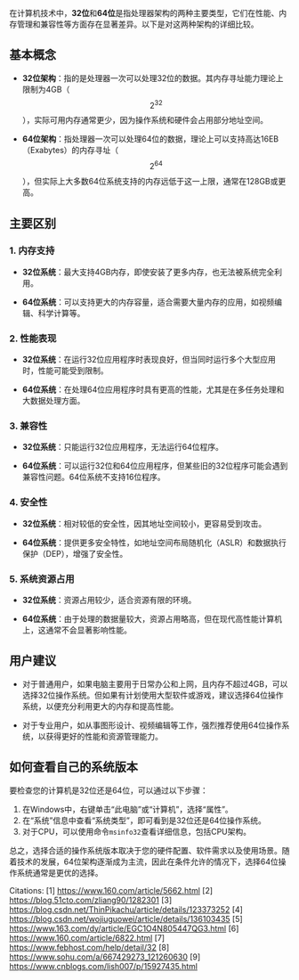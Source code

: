 在计算机技术中，**32位**和**64位**是指处理器架构的两种主要类型，它们在性能、内存管理和兼容性等方面存在显著差异。以下是对这两种架构的详细比较。

## 基本概念

- **32位架构**：指的是处理器一次可以处理32位的数据。其内存寻址能力理论上限制为4GB（$$2^{32}$$），实际可用内存通常更少，因为操作系统和硬件会占用部分地址空间。

- **64位架构**：指处理器一次可以处理64位的数据，理论上可以支持高达16EB（Exabytes）的内存寻址（$$2^{64}$$），但实际上大多数64位系统支持的内存远低于这一上限，通常在128GB或更高。

## 主要区别

### 1. 内存支持

- **32位系统**：最大支持4GB内存，即使安装了更多内存，也无法被系统完全利用。

- **64位系统**：可以支持更大的内存容量，适合需要大量内存的应用，如视频编辑、科学计算等。

### 2. 性能表现

- **32位系统**：在运行32位应用程序时表现良好，但当同时运行多个大型应用时，性能可能受到限制。

- **64位系统**：在处理64位应用程序时具有更高的性能，尤其是在多任务处理和大数据处理方面。

### 3. 兼容性

- **32位系统**：只能运行32位应用程序，无法运行64位程序。

- **64位系统**：可以运行32位和64位应用程序，但某些旧的32位程序可能会遇到兼容性问题。64位系统不支持16位程序。

### 4. 安全性

- **32位系统**：相对较低的安全性，因其地址空间较小，更容易受到攻击。

- **64位系统**：提供更多安全特性，如地址空间布局随机化（ASLR）和数据执行保护（DEP），增强了安全性。

### 5. 系统资源占用

- **32位系统**：资源占用较少，适合资源有限的环境。

- **64位系统**：由于处理的数据量较大，资源占用略高，但在现代高性能计算机上，这通常不会显著影响性能。

## 用户建议

- 对于普通用户，如果电脑主要用于日常办公和上网，且内存不超过4GB，可以选择32位操作系统。但如果有计划使用大型软件或游戏，建议选择64位操作系统，以便充分利用更大的内存和提高性能。

- 对于专业用户，如从事图形设计、视频编辑等工作，强烈推荐使用64位操作系统，以获得更好的性能和资源管理能力。

## 如何查看自己的系统版本

要检查您的计算机是32位还是64位，可以通过以下步骤：

1. 在Windows中，右键单击“此电脑”或“计算机”，选择“属性”。
2. 在“系统”信息中查看“系统类型”，即可看到是32位还是64位操作系统。
3. 对于CPU，可以使用命令`msinfo32`查看详细信息，包括CPU架构。

总之，选择合适的操作系统版本取决于您的硬件配置、软件需求以及使用场景。随着技术的发展，64位架构逐渐成为主流，因此在条件允许的情况下，选择64位操作系统通常是更优的选择。

Citations:
[1] https://www.160.com/article/5662.html
[2] https://blog.51cto.com/zliang90/1282301
[3] https://blog.csdn.net/ThinPikachu/article/details/123373252
[4] https://blog.csdn.net/wojiuguowei/article/details/136103435
[5] https://www.163.com/dy/article/EGC1O4N805447QG3.html
[6] https://www.160.com/article/6822.html
[7] https://www.febhost.com/help/detail/32
[8] https://www.sohu.com/a/667429273_121260630
[9] https://www.cnblogs.com/lish007/p/15927435.html